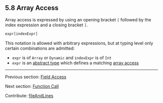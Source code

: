 ## 5.8 Array Access

Array access is expressed by using an opening bracket `[` followed by the index expression and a closing bracket `]`.

```haxe
expr[indexExpr]
```

This notation is allowed with arbitrary expressions, but at typing level only certain combinations are admitted:

* `expr` is of `Array` or `Dynamic` and `indexExpr` is of `Int`
* `expr` is an [abstract type](types-abstract.md) which defines a matching [array access](types-abstract-array-access.md)

---

Previous section: [Field Access](expression-field-access.md)

Next section: [Function Call](expression-function-call.md)

Contribute: [fileAndLines](https://github.com/HaxeFoundation/HaxeManual/blob/master/05-expressions.tex#L127-127)